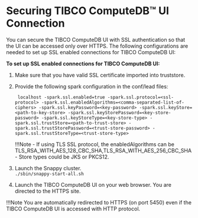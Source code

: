 # Securing TIBCO ComputeDB™ UI Connection

You can secure the TIBCO ComputeDB UI with SSL authentication so that the UI can be accessed only over HTTPS. The following configurations are needed to set up SSL enabled connections for TIBCO ComputeDB UI:

**To set up SSL enabled connections for TIBCO ComputeDB UI:**

1. Make sure that you have valid SSL certificate imported into truststore.
2. Provide the following spark configuration in the conf/lead files:

		localhost -spark.ssl.enabled=true -spark.ssl.protocol=<ssl-protocol> -spark.ssl.enabledAlgorithms=<comma-separated-list-of-ciphers> -spark.ssl.keyPassword=<key-password> -spark.ssl.keyStore=<path-to-key-store> -spark.ssl.keyStorePassword=<key-store-password> -spark.ssl.keyStoreType=<key-store-type> -spark.ssl.trustStore=<path-to-trust-store> -spark.ssl.trustStorePassword=<trust-store-password> -spark.ssl.trustStoreType=<trust-store-type>

	!!!Note
		 - If using TLS SSL protocol, the enabledAlgorithms can be TLS_RSA_WITH_AES_128_CBC_SHA,TLS_RSA_WITH_AES_256_CBC_SHA
     	- Store types could be JKS or PKCS12.

3.	Launch the Snappy cluster.</br>
	`./sbin/snappy-start-all.sh` 
4.	Launch the TIBCO ComputeDB UI on your web browser. You are directed to the HTTPS site.

!!!Note
	You are automatically redirected to HTTPS (on port 5450) even if the TIBCO ComputeDB UI is accessed with HTTP protocol.
